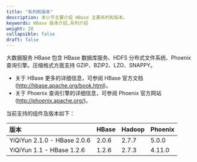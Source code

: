 ```yaml
---
title: "系列和版本"
description: 本小节主要介绍 HBase 主要系列和版本。 
keywords: HBase 版本介绍,系列介绍 
weight: 20
collapsible: false
draft: false
---
```


大数据服务 HBase 包含 HBase 数据库服务、HDFS 分布式文件系统、Phoenix 查询引擎。压缩格式方面支持 GZIP、BZIP2、LZO、SNAPPY。

- 关于 HBase 更多的详细信息，可参阅 HBase 官方文档(http://hbase.apache.org/book.html)。
- 关于 Phoenix 查询引擎的详细信息，可参阅 Phoenix 官方网站(http://phoenix.apache.org/)。

当前支持的组件及版本如下：

| 版本   | HBase | Hadoop | Phoenix |
| :------ | :------ | :------| :------ |
| YiQiYun 2.1.0 - HBase 2.0.6 | 2.0.6 | 2.7.7 | 5.0.0 |
| YiQiYun 1.1 - HBase 1.2.6 | 1.2.6 | 2.7.3 | 4.11.0 |
